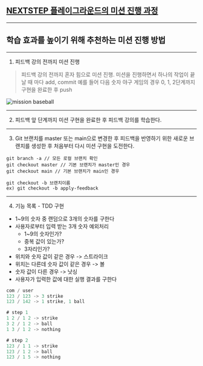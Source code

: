 ## [NEXTSTEP 플레이그라운드의 미션 진행 과정](https://github.com/next-step/nextstep-docs/blob/master/playground/README.md)

---
## 학습 효과를 높이기 위해 추천하는 미션 진행 방법

---
1. 피드백 강의 전까지 미션 진행 
> 피드백 강의 전까지 혼자 힘으로 미션 진행. 미션을 진행하면서 하나의 작업이 끝날 때 마다 add, commit
> 예를 들어 다음 숫자 야구 게임의 경우 0, 1, 2단계까지 구현을 완료한 후 push

![mission baseball](https://raw.githubusercontent.com/next-step/nextstep-docs/master/playground/images/mission_baseball.png)

---
2. 피드백 앞 단계까지 미션 구현을 완료한 후 피드백 강의를 학습한다.

---
3. Git 브랜치를 master 또는 main으로 변경한 후 피드백을 반영하기 위한 새로운 브랜치를 생성한 후 처음부터 다시 미션 구현을 도전한다.

```
git branch -a // 모든 로컬 브랜치 확인
git checkout master // 기본 브랜치가 master인 경우
git checkout main // 기본 브랜치가 main인 경우

git checkout -b 브랜치이름
ex) git checkout -b apply-feedback
```
---
4. 기능 목록 - TDD 구현
- 1~9의 숫자 중 랜덤으로 3개의 숫자를 구한다
- 사용자로부터 입력 받는 3개 숫자 예외처리
  - 1~9의 숫자인가?
  - 중복 값이 있는가?
  - 3자리인가?
- 위치와 숫자 값이 같은 경우 -> 스트라이크
- 위치는 다른데 숫자 값이 같은 경우 -> 볼
- 숫자 값이 다른 경우 -> 낫싱
- 사용자가 입력한 값에 대한 실행 결과를 구한다

```jsx
com / user
123 / 123 -> 3 strike
123 / 142 -> 1 strike, 1 ball

# step 1
1 2 / 1 2 -> strike
3 2 / 1 2 -> ball
1 3 / 1 2 -> nothing

# step 2
123 / 1 1 -> strike 
123 / 1 2 -> ball
123 / 1 5 -> nothing
```